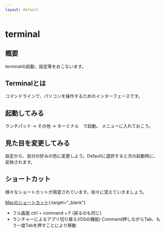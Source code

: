```yaml
---
layout: default
---
```


# terminal

## 概要

terminalの起動、設定等をおこないます。


## Terminalとは

コマンドラインで、パソコンを操作するためのインターフェースです。

## 起動してみる

ランチパッド -> その他 -> ターミナル　で起動。
メニューに入れておこう。

## 見た目を変更してみる

設定から、自分の好みの色に変更しよう。Defaultに選択すると次の起動時に、反映されます。


## ショートカット

様々なショートカットが用意されています。徐々に覚えていきましょう。

[Macのショートカット](https://support.apple.com/ja-jp/HT201236){:target="_blank"}

* フル画面 ctrl + command + F (戻るのも同じ)
* ランチャーによるアプリ切り替え(iOSの機能) Command押しながらTab、もう一度Tabを押すことにより移動


